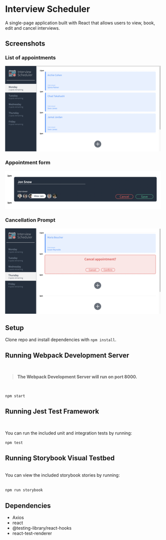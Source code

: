 # Interview Scheduler

A single-page application built with React that allows users to view, book, edit and cancel interviews.

## Screenshots

<h3>List of appointments</h3>

![List of appointments](docs/appointments.png)

<h3>Appointment form</h3>

![Appointment form](docs/appointment-form.png)

<h3>Cancellation Prompt</h3>

![Cancellation Prompt](docs/cancellation-prompt.png)

## Setup

Clone repo and install dependencies with `npm install`.

## Running Webpack Development Server

<br />

> **The Webpack Development Server will run on port 8000.**

<br />

```sh
npm start
```

## Running Jest Test Framework

<br />

You can run the included unit and integration tests by running:

```sh
npm test
```

## Running Storybook Visual Testbed

<br />
You can view the included storybook stories by running:<br /><br />

```sh
npm run storybook
```

## Dependencies

- Axios
- react
- @testing-library/react-hooks
- react-test-renderer
